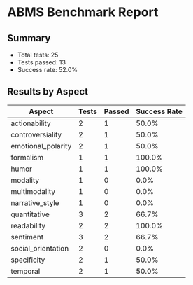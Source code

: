 # ABMS Benchmark Report
## Summary
- Total tests: 25
- Tests passed: 13
- Success rate: 52.0%

## Results by Aspect

| Aspect | Tests | Passed | Success Rate |
|--------|-------|--------|-------------|
| actionability | 2 | 1 | 50.0% |
| controversiality | 2 | 1 | 50.0% |
| emotional_polarity | 2 | 1 | 50.0% |
| formalism | 1 | 1 | 100.0% |
| humor | 1 | 1 | 100.0% |
| modality | 1 | 0 | 0.0% |
| multimodality | 1 | 0 | 0.0% |
| narrative_style | 1 | 0 | 0.0% |
| quantitative | 3 | 2 | 66.7% |
| readability | 2 | 2 | 100.0% |
| sentiment | 3 | 2 | 66.7% |
| social_orientation | 2 | 0 | 0.0% |
| specificity | 2 | 1 | 50.0% |
| temporal | 2 | 1 | 50.0% |
